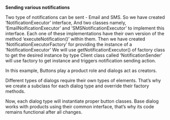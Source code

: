 **Sending various notifications**

Two type of notifications can be sent - Email and SMS. So we have created ‘NotificationExecutor’ interface, And two classes namely, ‘EmailNoificationExecutor’ and ‘SMSNotificationExecutor’ to implement this interface. Each one of these implementations have their own version of the method ‘executeNotification()’ within them.
Then we have created ‘NotificationExecutorFactory’ for providing the instance of a ‘NotificationExecutor’
We will use getNotificationExecutor() of factory class to get the desired instance by type
Client class called ‘NotificationSender’ will use factory to get instance and triggers notification sending action.

In this example, Buttons play a product role and dialogs act as creators.

Different types of dialogs require their own types of elements. That’s why we create a subclass for each dialog type and override their factory methods.

Now, each dialog type will instantiate proper button classes. Base dialog works with products using their common interface, that’s why its code remains functional after all changes.